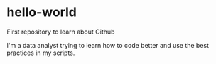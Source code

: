 # hello-world
First repository to learn about Github

I'm a data analyst trying to learn how to code better and use the best practices in my scripts.
